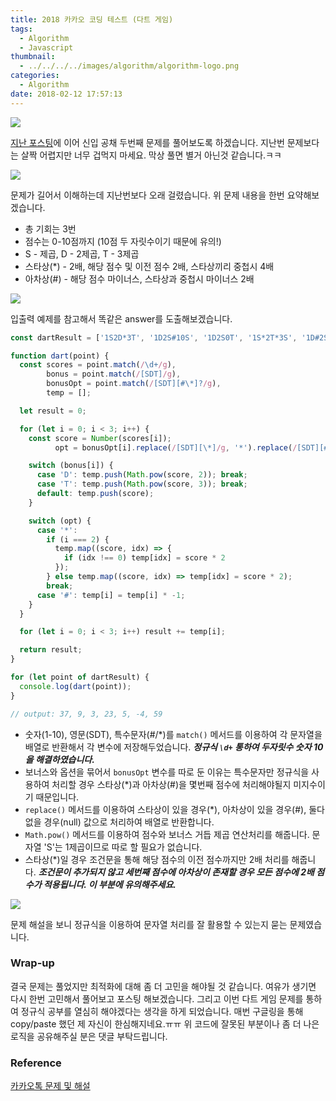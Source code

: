 ```yaml
---
title: 2018 카카오 코딩 테스트 (다트 게임)
tags:
  - Algorithm
  - Javascript
thumbnail:
  - ../../../../images/algorithm/algorithm-logo.png
categories:
  - Algorithm
date: 2018-02-12 17:57:13
---
```



![](../../../../images/algorithm/algorithm-logo.png)

[지난 포스팅](https://jason0853.github.io/2018/02/05/2018-kakao-blind-recruitment-round-1-1/)에 이어 신입 공채 두번째 문제를 풀어보도록 하겠습니다. 지난번 문제보다는 살짝 어렵지만 너무 겁먹지 마세요. 막상 풀면 별거 아닌것 같습니다.ㅋㅋ

![](../../../../images/algorithm/2018-kakao-blind-recruitment-round-1-2-01.png)

문제가 길어서 이해하는데 지난번보다 오래 걸렸습니다. 위 문제 내용을 한번 요약해보겠습니다.

* 총 기회는 3번
* 점수는 0-10점까지 (10점 두 자릿수이기 때문에 유의!)
* S - 제곱, D - 2제곱, T - 3제곱
* 스타상(*) - 2배, 해당 점수 및 이전 점수 2배, 스타상끼리 중첩시 4배
* 아차상(#) - 해당 점수 마이너스, 스타상과 중첩시 마이너스 2배

![](../../../../images/algorithm/2018-kakao-blind-recruitment-round-1-2-02.png)

입출력 예제를 참고해서 똑같은 answer를 도출해보겠습니다.

``` js
const dartResult = ['1S2D*3T', '1D2S#10S', '1D2S0T', '1S*2T*3S', '1D#2S*3S', '1T2D3D#', '1D2S3T*'];

function dart(point) {
  const scores = point.match(/\d+/g),
        bonus = point.match(/[SDT]/g),
        bonusOpt = point.match(/[SDT][#\*]?/g),
        temp = [];

  let result = 0;

  for (let i = 0; i < 3; i++) {
    const score = Number(scores[i]);
          opt = bonusOpt[i].replace(/[SDT][\*]/g, '*').replace(/[SDT][#]/g, '#').replace(/[SDT]/g, null);

    switch (bonus[i]) {
      case 'D': temp.push(Math.pow(score, 2)); break;
      case 'T': temp.push(Math.pow(score, 3)); break;
      default: temp.push(score);
    }

    switch (opt) {
      case '*':
        if (i === 2) {
          temp.map((score, idx) => {
            if (idx !== 0) temp[idx] = score * 2
          });
        } else temp.map((score, idx) => temp[idx] = score * 2);
        break;
      case '#': temp[i] = temp[i] * -1;
    }
  }

  for (let i = 0; i < 3; i++) result += temp[i];

  return result;
}

for (let point of dartResult) {
  console.log(dart(point));
}

// output: 37, 9, 3, 23, 5, -4, 59
```

* 숫자(1-10), 영문(SDT), 특수문자(#/\*)를 <code>match()</code> 메서드를 이용하여 각 문자열을 배열로 반환해서 각 변수에 저장해두었습니다.
***정규식 <code>\d+</code> 통하여 두자릿수 숫자 10을 해결하였습니다.***
* 보너스와 옵션을 묶어서 <code>bonusOpt</code> 변수를 따로 둔 이유는 특수문자만 정규식을 사용하여 처리할 경우 스타상(\*)과 아차상(#)을 몇번째 점수에 처리해야될지 미지수이기 때문입니다.
* <code>replace()</code> 메서드를 이용하여 스타상이 있을 경우(\*), 아차상이 있을 경우(#), 둘다 없을 경우(null) 값으로 처리하여 배열로 반환합니다.
* <code>Math.pow()</code> 메서드를 이용하여 점수와 보너스 거듭 제곱 연산처리를 해줍니다. 문자열 'S'는 1제곱이므로 따로 할 필요가 없습니다.
* 스타상(\*)일 경우 조건문을 통해 해당 점수의 이전 점수까지만 2배 처리를 해줍니다.
***조건문이 추가되지 않고 세번째 점수에 아차상이 존재할 경우 모든 점수에 2배 점수가 적용됩니다. 이 부분에 유의해주세요.***

![](../../../../images/algorithm/2018-kakao-blind-recruitment-round-1-2-03.png)

문제 해설을 보니 정규식을 이용하여 문자열 처리를 잘 활용할 수 있는지 묻는 문제였습니다.

### Wrap-up

결국 문제는 풀었지만 최적화에 대해 좀 더 고민을 해야될 것 같습니다. 여유가 생기면 다시 한번 고민해서 풀어보고 포스팅 해보겠습니다. 그리고 이번 다트 게임 문제를 통하여 정규식 공부를 열심히 해야겠다는 생각을 하게 되었습니다. 매번 구글링을 통해 copy/paste 했던 제 자신이 한심해지네요.ㅠㅠ 위 코드에 잘못된 부분이나 좀 더 나은 로직을 공유해주실 분은 댓글 부탁드립니다.

### Reference

[카카오톡 문제 및 해설](http://tech.kakao.com/2017/09/27/kakao-blind-recruitment-round-1/)